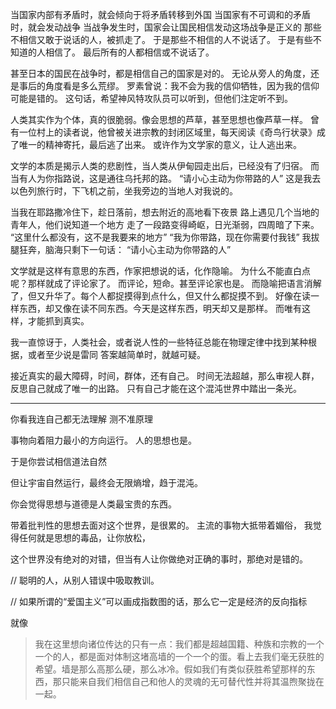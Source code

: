 当国家内部有矛盾时，就会倾向于将矛盾转移到外国
当国家有不可调和的矛盾时，就会发动战争
当战争发生时，国家会让国民相信发动这场战争是正义的
那些不相信又敢于说话的人，被抓走了。
于是那些不相信的人不说话了。
于是有些不知道的人相信了。
最后所有的人都相信或不说话了。

甚至日本的国民在战争时，都是相信自己的国家是对的。
无论从旁人的角度，还是事后的角度看是多么荒缪。
罗素曾说：我不会为我的信仰牺牲，因为我的信仰可能是错的。
这句话，希望神风特攻队员可以听到，但他们注定听不到。

人类其实作为个体，真的很脆弱。像会思想的芦草，甚至思想也像芦草一样。
曾有一位村上的读者说，他曾被关进宗教的封闭区域里，每天阅读《奇鸟行状录》成了唯一的精神寄托，最后逃了出来。
或许作为文学家的意义，让人逃出来。

文学的本质是揭示人类的悲剧性，当人类从伊甸园走出后，已经没有了归宿。
而当有人为你指路说，这是通往乌托邦的路。
“请小心主动为你带路的人”
这是我去以色列旅行时，下飞机之前，坐我旁边的当地人对我说的。

当我在耶路撒冷住下，趁日落前，想去附近的高地看下夜景
路上遇见几个当地的青年人，他们说知道一个地方
走了一段路变得崎岖，日光渐弱，四周暗了下来。
“这里什么都没有，这不是我要来的地方”
“我为你带路，现在你需要付我钱”
我拔腿狂奔，脑海只剩下一句话：
“请小心主动为你带路的人”

文学就是这样有意思的东西，作家把想说的话，化作隐喻。
为什么不能直白点呢？那样就成了评论家了。
而评论，短命。甚至评论家也是。
而隐喻把语言消解了，但又升华了。每个人都捉摸得到点什么，但又什么都捉摸不到。
好像在读一样东西，却又像在读不同东西。今天是这样东西，明天却又是那样。
而唯有这样，才能抓到真实。

我一直惊讶于，人类社会，或者说人性的一些特征总能在物理定律中找到某种根据，或者至少说是雷同
答案越简单时，就越可疑。


接近真实的最大障碍，时间，群体，还有自己。
时间无法超越，那么审视人群，反思自己就成了唯一的出路。
只有自己才能在这个混沌世界中踏出一条光。

-----------

你看我连自己都无法理解
测不准原理

事物向着阻力最小的方向运行。
人的思想也是。

于是你尝试相信道法自然

但让宇宙自然运行，最终会无限熵增，趋于混沌。

你会觉得思想与道德是人类最宝贵的东西。

带着批判性的思想去面对这个世界，是很累的。
主流的事物大抵带着媚俗，
我觉得任何就是思想的毒品，让你放松，

这个世界没有绝对的对错，但当有人让你做绝对正确的事时，那绝对是错的。

// 聪明的人，从别人错误中吸取教训。

// 如果所谓的“爱国主义”可以画成指数图的话，那么它一定是经济的反向指标

就像

> 我在这里想向诸位传达的只有一点：我们都是超越国籍、种族和宗教的一个一个的人，都是面对体制这堵高墙的一个一个的蛋。看上去我们毫无获胜的希望。墙是那么高那么硬，那么冰冷。假如我们有类似获胜希望那样的东西，那只能来自我们相信自己和他人的灵魂的无可替代性并将其温煦聚拢在一起。